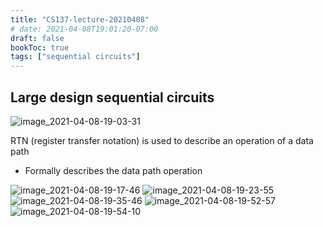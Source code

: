 ```yaml
---
title: "CS137-lecture-20210408"
# date: 2021-04-08T19:01:20-07:00
draft: false
bookToc: true
tags: ["sequential circuits"]
---
```


## Large design sequential circuits

![image_2021-04-08-19-03-31](/notes/image_2021-04-08-19-03-31.png)

RTN (register transfer notation) is used to describe an operation of a data path
- Formally describes the data path operation

![image_2021-04-08-19-17-46](/notes/image_2021-04-08-19-17-46.png)
![image_2021-04-08-19-23-55](/notes/image_2021-04-08-19-23-55.png)
![image_2021-04-08-19-35-46](/notes/image_2021-04-08-19-35-46.png)
![image_2021-04-08-19-52-57](/notes/image_2021-04-08-19-52-57.png)
![image_2021-04-08-19-54-10](/notes/image_2021-04-08-19-54-10.png)


